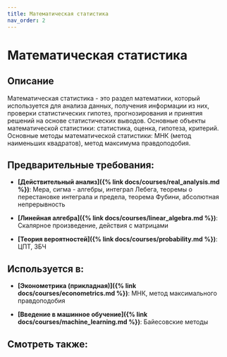 ```yaml
---
title: Математическая статистика
nav_order: 2
---
```


# Математическая статистика


## Описание 
Математическая статистика - это раздел математики, который используется для анализа данных, получения информации из них, 
проверки статистических гипотез, прогнозирования и принятия решений на основе статистических выводов. 
Основные объекты математической статистики: статистика, оценка, гипотеза, критерий. 
Основные методы математической статистики: МНК (метод наименьших квадратов), метод максимума правдоподобия. 


## Предварительные требования:

- **[Действительный анализ]({% link docs/courses/real_analysis.md %})**: Мера, сигма - алгебры, интеграл Лебега, теоремы о перестановке интеграла и предела, 
теорема Фубини, абсолютная непрерывность


- **[Линейная алгебра]({% link docs/courses/linear_algebra.md %})**: Скалярное произведение, действия с матрицами


- **[Теория вероятностей]({% link docs/courses/probability.md %})**: ЦПТ, ЗБЧ



## Используется в:

- **[Эконометрика (прикладная)]({% link docs/courses/econometrics.md %})**: МНК, метод максимального правдоподобия


- **[Введение в машинное обучение]({% link docs/courses/machine_learning.md %})**: Байесовские методы



## Смотреть также:
